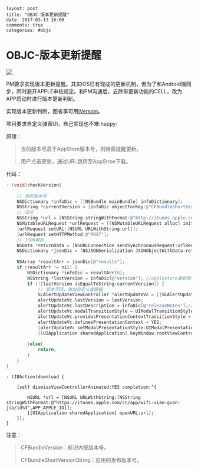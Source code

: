 ```
layout: post
title: "OBJC-版本更新提醒"
date: 2017-03-13 16:00
comments: true
categories: #objc
```

# OBJC-版本更新提醒

![](http://omqv71zv3.bkt.clouddn.com/8DDCEAED-EFED-4B15-A928-70F9F534F520.png)

PM要求实现版本更新提醒。其实iOS已有现成的更新机制，但为了和Android版同步，同时避开APPLE审核规定。和PM沟通后，去除带更新功能的CELL，改为APP启动时进行版本更新判断。

实现版本更新判断，图省事可用[iVersion](https://github.com/nicklockwood/iVersion)。

项目要求自定义弹窗UI，自己实现也不难:happy:

原理：

>当前版本号高于AppStore版本号，则弹窗提醒更新。
>
>用户点击更新，通过URL跳转至AppStroe下载。

代码：

```objective-c
- (void)checkVersion{
    
    // 当前版本号
    NSDictionary *infoDic = [[NSBundle mainBundle] infoDictionary];
    NSString *currentVersion = [infoDic objectForKey:@"CFBundleShortVersionString"];
    // 请求
    NSString *url = [NSString stringWithFormat:@"http://itunes.apple.com/CN/lookup?bundleId=%@",APP_BUNDLEID_ID];
    NSMutableURLRequest *urlRequest = [[NSMutableURLRequest alloc] init];
    [urlRequest setURL:[NSURL URLWithString:url]];
    [urlRequest setHTTPMethod:@"POST"];
    // JSON解析
    NSData *returnData = [NSURLConnection sendSynchronousRequest:urlRequest returningResponse:nil error:nil];
    NSDictionary *jsonDic = [NSJSONSerialization JSONObjectWithData:returnData options:kNilOptions error:nil];
    
    NSArray *resultArr = jsonDic[@"results"];
    if (resultArr != nil) {
        NSDictionary *infoDic = resultArr[0];
        NSString *lastVersion = infoDic[@"version"]; //applestore最新版本号
        if (![lastVersion isEqualToString:currentVersion]) {
            // 版本不同，弹出自定义提醒框
            SLAlertUpdateViewController *alertUpdateVc = [[SLAlertUpdateViewController alloc] init];
            alertUpdateVc.lastVersion = lastVersion;
            alertUpdateVc.lastDescription = infoDic[@"releaseNotes"];//applestore版本更新内容
            alertUpdateVc.modalTransitionStyle = UIModalTransitionStyleCrossDissolve;
            alertUpdateVc.providesPresentationContextTransitionStyle = YES;
            alertUpdateVc.definesPresentationContext = YES;
            [alertUpdateVc setModalPresentationStyle:UIModalPresentationOverCurrentContext];
            [[UIApplication sharedApplication].keyWindow.rootViewController presentViewController:alertUpdateVc animated:YES completion:nil];
            
        }else{
            return;
        }
    }
}
```

```
- (IBAction)download {
    
    [self dismissViewControllerAnimated:YES completion:^{
        
        NSURL *url = [NSURL URLWithString:[NSString stringWithFormat:@"https://itunes.apple.com/cn/app/wifi-xiao-guan-jia/id%d",APP_APPLE_ID]];
        [[UIApplication sharedApplication] openURL:url];
    }];
}
```

注意：

>CFBundleVersion：标识内部版本号。
>
>CFBundleShortVersionString：应用的发布版本号。

